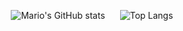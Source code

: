 <p align="center">
  <img src="https://github-readme-stats.vercel.app/api?username=mariovido&show_icons=true&theme=dracula&hide=contribs,issues&show=reviews,prs_merged&rank_icon=github" alt="Mario's GitHub stats" style="margin-right: 20px;" />
  <img src="https://github-readme-stats.vercel.app/api/top-langs/?username=mariovido&layout=compact&langs_count=8&theme=dracula" alt="Top Langs" />
</p>
